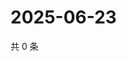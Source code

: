 # 2025-06-23

共 0 条

<!-- BEGIN ZHIHUQUESTIONS -->
<!-- 最后更新时间 Mon Jun 23 2025 19:11:00 GMT+0800 (China Standard Time) -->

<!-- END ZHIHUQUESTIONS -->
